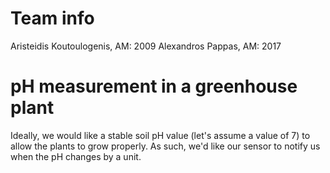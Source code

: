 # Team info

Aristeidis Koutoulogenis, AM: 2009
Alexandros Pappas, AM: 2017

# pH measurement in a greenhouse plant

Ideally, we would like a stable soil pH value (let's assume a value of 7) to allow the plants to grow properly.
As such, we'd like our sensor to notify us when the pH changes by a unit.
